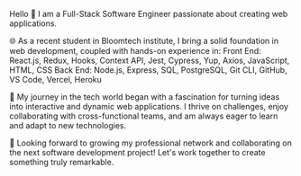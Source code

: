 Hello 👋 I am a Full-Stack Software Engineer passionate about creating web applications.

🌐 As a recent student in Bloomtech institute, I bring a solid foundation in web development, coupled with hands-on experience in:
Front End: React.js, Redux, Hooks, Context API, Jest, Cypress, Yup, Axios, JavaScript, HTML, CSS
Back End: Node.js, Express, SQL, PostgreSQL, Git CLI, GitHub, VS Code, Vercel, Heroku

🚀 My journey in the tech world began with a fascination for turning ideas into interactive and dynamic web applications. I thrive on challenges, enjoy collaborating with cross-functional teams, and am always eager to learn and adapt to new technologies.

🌱 Looking forward to growing my professional network and collaborating on the next software development project! Let's work together to create something truly remarkable.
